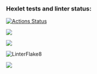 ### Hexlet tests and linter status:
[![Actions Status](https://github.com/KermittheFroggg/python-project-lvl3/workflows/hexlet-check/badge.svg)](https://github.com/KermittheFroggg/python-project-lvl3/actions)

<a href="https://codeclimate.com/github/KermittheFroggg/python-project-lvl3/maintainability"><img src="https://api.codeclimate.com/v1/badges/6e154db60ec4edea2fb0/maintainability" /></a>

<a href="https://codeclimate.com/github/KermittheFroggg/python-project-lvl3/test_coverage"><img src="https://api.codeclimate.com/v1/badges/6e154db60ec4edea2fb0/test_coverage" /></a>

![LinterFlake8](https://github.com/KermittheFroggg/python-project-lvl3/actions/workflows/Lint.yml/badge.svg)

<a href="https://asciinema.org/a/SwBFPw8Jz2KKhG6YJmVfqqIjh" target="_blank"><img src="https://asciinema.org/a/SwBFPw8Jz2KKhG6YJmVfqqIjh.svg" /></a>